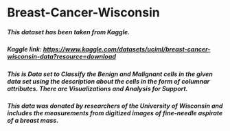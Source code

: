 # Breast-Cancer-Wisconsin

##### This dataset has been taken from Kaggle.
##### Kaggle link: https://www.kaggle.com/datasets/uciml/breast-cancer-wisconsin-data?resource=download
##### This is Data set to Classify the Benign and Malignant cells in the given data set using the description about the cells in the form of columnar attributes. There are Visualizations and Analysis for Support.
##### This data was donated by researchers of the University of Wisconsin and includes the measurements from digitized images of fine-needle aspirate of a breast mass.
